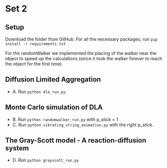 # Set 2
## Setup
Download the folder from GitHub. For all the necessary packages, run ```pip install -r requirements.txt```

For the randomWalker we implemented the placing of the walker near the object to speed up the calculations (since it took the walker forever to reach the object for the first time).

## Diffusion Limited Aggregation
* A. Run ```python dla_run.py```

## Monte Carlo simulation of DLA
* B. Run ```python randomwalker_run.py``` with p_stick = 1
* C. Run ```python vibrating_string_animation.py``` with the right p_stick.

## The Gray-Scott model - A reaction-diffusion system
* D. Run ```python grayscott_run.py```
